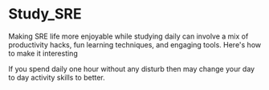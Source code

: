 # Study_SRE
Making SRE life more enjoyable while studying daily can involve a mix of productivity hacks, fun learning techniques, and engaging tools. Here's how to make it interesting

If you spend daily one hour without any disturb then may change your day to day activity skills to better.
